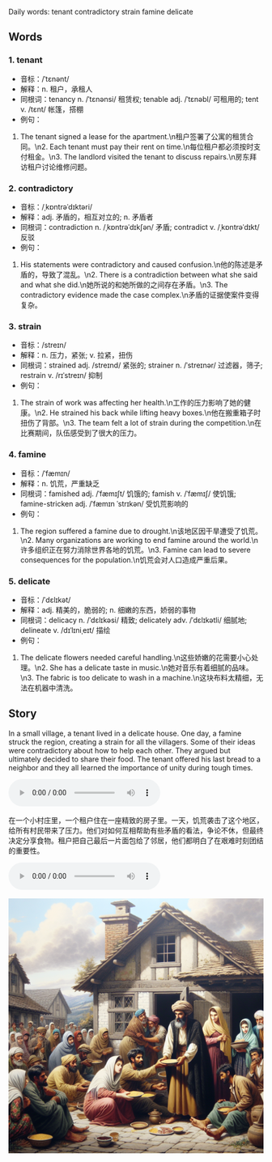 Daily words: tenant contradictory strain famine delicate

## Words
### 1. tenant
- 音标：/ˈtɛnənt/ <span style="cursor: pointer;" onclick="document.getElementById('audio-player-1').play()"><i class="fas fa-volume-up"></i></span>
<audio id="audio-player-1" src="audios/words/tenant.mp3" style="display:none;"></audio>
- 解释：n. 租户，承租人
- 同根词：tenancy n. /ˈtɛnənsi/ 租赁权; tenable adj. /ˈtɛnəbl/ 可租用的; tent v. /tɛnt/ 帐篷，搭棚
- 例句：
1. The tenant signed a lease for the apartment.\n租户签署了公寓的租赁合同。\n2. Each tenant must pay their rent on time.\n每位租户都必须按时支付租金。\n3. The landlord visited the tenant to discuss repairs.\n房东拜访租户讨论维修问题。

### 2. contradictory
- 音标：/ˌkɒntrəˈdɪktəri/ <span style="cursor: pointer;" onclick="document.getElementById('audio-player-2').play()"><i class="fas fa-volume-up"></i></span>
<audio id="audio-player-2" src="audios/words/contradictory.mp3" style="display:none;"></audio>
- 解释：adj. 矛盾的，相互对立的; n. 矛盾者
- 同根词：contradiction n. /ˌkɒntrəˈdɪkʃən/ 矛盾; contradict v. /ˌkɒntrəˈdɪkt/ 反驳
- 例句：
1. His statements were contradictory and caused confusion.\n他的陈述是矛盾的，导致了混乱。\n2. There is a contradiction between what she said and what she did.\n她所说的和她所做的之间存在矛盾。\n3. The contradictory evidence made the case complex.\n矛盾的证据使案件变得复杂。

### 3. strain
- 音标：/streɪn/ <span style="cursor: pointer;" onclick="document.getElementById('audio-player-3').play()"><i class="fas fa-volume-up"></i></span>
<audio id="audio-player-3" src="audios/words/strain.mp3" style="display:none;"></audio>
- 解释：n. 压力，紧张; v. 拉紧，扭伤
- 同根词：strained adj. /streɪnd/ 紧张的; strainer n. /ˈstreɪnər/ 过滤器，筛子; restrain v. /rɪˈstreɪn/ 抑制
- 例句：
1. The strain of work was affecting her health.\n工作的压力影响了她的健康。\n2. He strained his back while lifting heavy boxes.\n他在搬重箱子时扭伤了背部。\n3. The team felt a lot of strain during the competition.\n在比赛期间，队伍感受到了很大的压力。

### 4. famine
- 音标：/ˈfæmɪn/ <span style="cursor: pointer;" onclick="document.getElementById('audio-player-4').play()"><i class="fas fa-volume-up"></i></span>
<audio id="audio-player-4" src="audios/words/famine.mp3" style="display:none;"></audio>
- 解释：n. 饥荒，严重缺乏
- 同根词：famished adj. /ˈfæmɪʃt/ 饥饿的; famish v. /ˈfæmɪʃ/ 使饥饿; famine-stricken adj. /ˈfæmɪn ˈstrɪkən/ 受饥荒影响的
- 例句：
1. The region suffered a famine due to drought.\n该地区因干旱遭受了饥荒。\n2. Many organizations are working to end famine around the world.\n许多组织正在努力消除世界各地的饥荒。\n3. Famine can lead to severe consequences for the population.\n饥荒会对人口造成严重后果。

### 5. delicate
- 音标：/ˈdɛlɪkət/ <span style="cursor: pointer;" onclick="document.getElementById('audio-player-5').play()"><i class="fas fa-volume-up"></i></span>
<audio id="audio-player-5" src="audios/words/delicate.mp3" style="display:none;"></audio>
- 解释：adj. 精美的，脆弱的; n. 细嫩的东西，娇弱的事物
- 同根词：delicacy n. /ˈdɛlɪkəsi/ 精致; delicately adv. /ˈdɛlɪkətli/ 细腻地; delineate v. /dɪˈlɪniˌeɪt/ 描绘
- 例句：
1. The delicate flowers needed careful handling.\n这些娇嫩的花需要小心处理。\n2. She has a delicate taste in music.\n她对音乐有着细腻的品味。\n3. The fabric is too delicate to wash in a machine.\n这块布料太精细，无法在机器中清洗。

## Story
In a small village, a tenant lived in a delicate house. One day, a famine struck the region, creating a strain for all the villagers. Some of their ideas were contradictory about how to help each other. They argued but ultimately decided to share their food. The tenant offered his last bread to a neighbor and they all learned the importance of unity during tough times.

<audio controls>
  <source src="https://files.dwong.top/story/2024-09-27-english.mp3" type="audio/mpeg">
  你的浏览器不支持音频元素。
</audio>
  

在一个小村庄里，一个租户住在一座精致的房子里。一天，饥荒袭击了这个地区，给所有村民带来了压力。他们对如何互相帮助有些矛盾的看法，争论不休，但最终决定分享食物。租户把自己最后一片面包给了邻居，他们都明白了在艰难时刻团结的重要性。

<audio controls>
  <source src="https://files.dwong.top/story/2024-09-27-chinese.mp3" type="audio/mpeg">
  你的浏览器不支持音频元素。
</audio>
  

![story](./images/2024-09-27.png)

